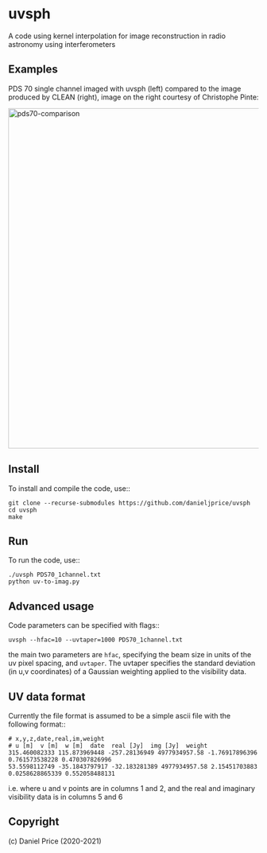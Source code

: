 uvsph
=======
A code using kernel interpolation for image reconstruction in radio astronomy using interferometers


Examples
--------
PDS 70 single channel imaged with uvsph (left) compared to the image produced by CLEAN (right), image on the right courtesy of Christophe Pinte:

<img width="684" alt="pds70-comparison" src="https://user-images.githubusercontent.com/12252103/90853029-666d0900-e3bc-11ea-9919-1ea7318861f9.png">


Install
-------
To install and compile the code, use::

```
git clone --recurse-submodules https://github.com/danieljprice/uvsph
cd uvsph
make
```

Run
---
To run the code, use::
```
./uvsph PDS70_1channel.txt
python uv-to-imag.py
```

Advanced usage
--------------
Code parameters can be specified with flags::
```
uvsph --hfac=10 --uvtaper=1000 PDS70_1channel.txt
```
the main two parameters are ``hfac``, specifying the beam size in units of the uv pixel spacing, and ``uvtaper``.
The uvtaper specifies the standard deviation (in u,v coordinates) of a Gaussian weighting applied to the visibility data.

UV data format
--------------
Currently the file format is assumed to be a simple ascii file with the following format::

```
# x,y,z,date,real,im,weight
# u [m]  v [m]  w [m]  date  real [Jy]  img [Jy]  weight
315.460082333 115.873969448 -257.28136949 4977934957.58 -1.76917896396 0.761573538228 0.470307826996
53.5598112749 -35.1843797917 -32.183281389 4977934957.58 2.15451703883 0.0258628865339 0.552058488131
```

i.e. where u and v points are in columns 1 and 2, and the real and imaginary visibility data is in columns 5 and 6

Copyright
---------
(c) Daniel Price (2020-2021)
